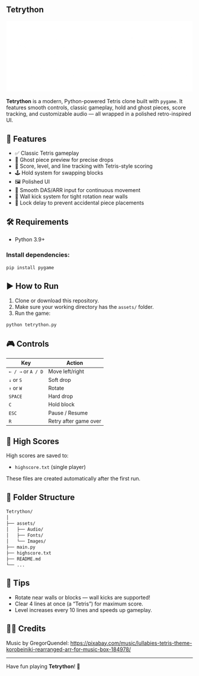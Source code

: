 ## Tetrython
![Logo](assets/Images/logo.png)

**Tetrython** is a modern, Python-powered Tetris clone built with `pygame`. It features smooth controls, classic gameplay, hold and ghost pieces, score tracking, and customizable audio — all wrapped in a polished retro-inspired UI.

## 🧩 Features

- ✅ Classic Tetris gameplay
- 🎯 Ghost piece preview for precise drops
- 💾 Score, level, and line tracking with Tetris-style scoring
- 🕹️ Hold system for swapping blocks
- 🖼️ Polished UI
- 🔁 Smooth DAS/ARR input for continuous movement
- 🧱 Wall kick system for tight rotation near walls
- 🚫 Lock delay to prevent accidental piece placements

## 🛠️ Requirements

- Python 3.9+

### Install dependencies:

```bash
pip install pygame
````

## ▶️ How to Run

1. Clone or download this repository.
2. Make sure your working directory has the `assets/` folder.
3. Run the game:

```bash
python tetrython.py
```

## 🎮 Controls

| Key                | Action                |
| ------------------ | --------------------- |
| `← / →` or `A / D` | Move left/right       |
| `↓` or `S`         | Soft drop             |
| `↑` or `W`         | Rotate                |
| `SPACE`            | Hard drop             |
| `C`                | Hold block            |
| `ESC`              | Pause / Resume        |
| `R`                | Retry after game over |


## 💾 High Scores

High scores are saved to:

* `highscore.txt` (single player)

These files are created automatically after the first run.

## 📂 Folder Structure

```
Tetrython/
│
├── assets/
│   ├── Audio/
│   ├── Fonts/
│   └── Images/
├── main.py
├── highscore.txt
├── README.md
└── ...
```

## 🧠 Tips

* Rotate near walls or blocks — wall kicks are supported!
* Clear 4 lines at once (a “Tetris”) for maximum score.
* Level increases every 10 lines and speeds up gameplay.

## 🧑‍💻 Credits
Music by GregorQuendel: https://pixabay.com/music/lullabies-tetris-theme-korobeiniki-rearranged-arr-for-music-box-184978/

---

Have fun playing **Tetrython**! 🎉

